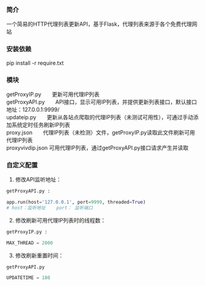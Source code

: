 ### 简介
一个简易的HTTP代理列表更新API，基于Flask，代理列表来源于各个免费代理网站  
### 安装依赖 
pip install -r require.txt
### 模块
getProxyIP.py　　更新可用代理IP列表  
getProxyAPI.py　　API接口，显示可用IP列表，并提供更新列表接口，默认接口地址：127.0.0.1:9999/  
updateip.py　　更新从各站点爬取的代理IP列表（未测试可用性），可通过手动添加系统定时任务刷新IP列表  
proxy.json　　代理IP列表（未检测）文件，getProxyIP.py读取此文件刷新可用代理IP列表  
proxyvivdip.json  可用代理IP列表，通过getProxyAPI.py接口请求产生并读取  
### 自定义配置
1. 修改API监听地址：  
```python
getProxyAPI.py :

app.run(host='127.0.0.1', port=9999, threaded=True)
# host：监听地址    port： 监听端口
```
2. 修改刷新可用代理IP列表时的线程数：  
```python
getProxyIP.py :

MAX_THREAD = 2000
```
3. 修改刷新重置时间：
```python
getProxyAPI.py

UPDATETIME = 180
```
